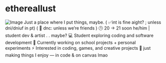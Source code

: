 # ethereallust
![Image](https://github.com/user-attachments/assets/73bbc5df-38e3-4b98-9e4d-5b1d15604b26)
Just a place where I put things, maybe.
( ✅int is fine aight? ; unless dni/dniuf in pt) ( 🚫 dnc: unless we’re friends ) 
🕒 20 → 21 soon
he/him | student dev & artist . . maybe? 
💻 Student exploring coding and software development 
🚀 Currently working on school projects + personal experiments
⚡ Interested in coding, games, and creative projects 
🌙 just making things I enjoy — in code & on canvas lmao

